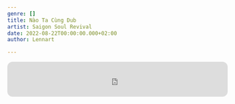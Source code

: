 ```yaml
---
genre: []
title: Nào Ta Cùng Dub
artist: Saigon Soul Revival
date: 2022-08-22T00:00:00.000+02:00
author: Lennart

---
```

<iframe style="border-radius:12px" src="https://open.spotify.com/embed/track/5xHX2yFq9yf6ddpakTU2Jj?utm_source=generator" width="100%" height="80" frameBorder="0" allowfullscreen="" allow="autoplay; clipboard-write; encrypted-media; fullscreen; picture-in-picture" loading="lazy"></iframe>